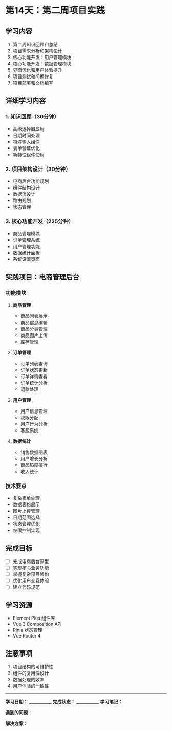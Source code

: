 # 第14天：第二周项目实践

## 学习内容
1. 第二周知识回顾和总结
2. 项目需求分析和架构设计
3. 核心功能开发：用户管理模块
4. 核心功能开发：数据管理模块
5. 界面优化和用户体验提升
6. 项目测试和问题修复
7. 项目部署和文档编写



## 详细学习内容

### 1. 知识回顾（30分钟）
- 高级选择器应用
- 日期时间处理
- 特殊输入组件
- 表单验证优化
- 新特性组件使用

### 2. 项目架构设计（30分钟）
- 电商后台功能规划
- 组件结构设计
- 数据流设计
- 路由规划
- 状态管理

### 3. 核心功能开发（225分钟）
- 商品管理模块
- 订单管理系统
- 用户管理功能
- 数据统计面板
- 系统设置页面

## 实践项目：电商管理后台

### 功能模块
1. **商品管理**
   - 商品列表展示
   - 商品信息编辑
   - 商品分类管理
   - 商品图片上传
   - 库存管理

2. **订单管理**
   - 订单列表查询
   - 订单状态更新
   - 订单详情查看
   - 订单统计分析
   - 退款处理

3. **用户管理**
   - 用户信息管理
   - 权限分配
   - 用户行为分析
   - 客服系统

4. **数据统计**
   - 销售数据图表
   - 用户增长分析
   - 商品热度排行
   - 收入统计

### 技术要点
- 复杂表单处理
- 数据表格展示
- 图片上传管理
- 日期范围选择
- 状态管理优化
- 权限控制实现

## 完成目标
- [ ] 完成电商后台原型
- [ ] 实现核心业务功能
- [ ] 掌握复杂项目架构
- [ ] 优化用户交互体验
- [ ] 建立代码规范

## 学习资源
- Element Plus 组件库
- Vue 3 Composition API
- Pinia 状态管理
- Vue Router 4

## 注意事项
1. 项目结构的可维护性
2. 组件的复用性设计
3. 数据处理的效率
4. 用户体验的一致性

---

**学习日期：** ___________
**完成状态：** ___________
**学习笔记：**



**遇到的问题：**



**解决方案：**